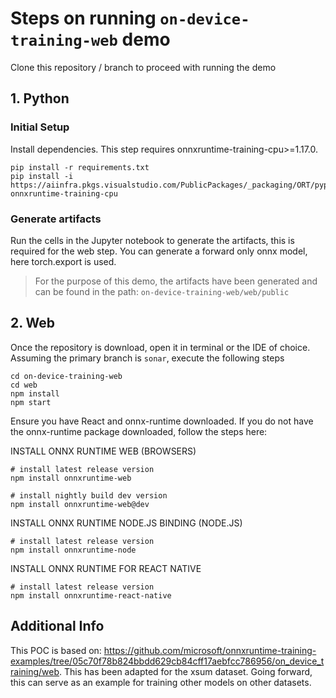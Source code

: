 # Steps on running ```on-device-training-web``` demo

Clone this repository / branch to proceed with running the demo
## 1. Python

### Initial Setup
Install dependencies. This step requires onnxruntime-training-cpu>=1.17.0. 
```
pip install -r requirements.txt
pip install -i https://aiinfra.pkgs.visualstudio.com/PublicPackages/_packaging/ORT/pypi/simple/ onnxruntime-training-cpu
```

### Generate artifacts

Run the cells in the Jupyter notebook to generate the artifacts, this is required for the web step. You can generate a forward only onnx model, here torch.export is used. 

> For the purpose of this demo, the artifacts have been generated and can be found in the path: ```on-device-training-web/web/public```

## 2. Web
Once the repository is download, open it in terminal or the IDE of choice. Assuming the primary branch is ```sonar```, execute the following steps
```
cd on-device-training-web
cd web
npm install
npm start
```
Ensure you have React and onnx-runtime downloaded. If you do not have the onnx-runtime package downloaded, follow the steps here: 

INSTALL ONNX RUNTIME WEB (BROWSERS)
```
# install latest release version
npm install onnxruntime-web

# install nightly build dev version
npm install onnxruntime-web@dev
```
INSTALL ONNX RUNTIME NODE.JS BINDING (NODE.JS)
```
# install latest release version
npm install onnxruntime-node
```

INSTALL ONNX RUNTIME FOR REACT NATIVE
```
# install latest release version
npm install onnxruntime-react-native
```

## Additional Info
This POC is based on: https://github.com/microsoft/onnxruntime-training-examples/tree/05c70f78b824bbdd629cb84cff17aebfcc786956/on_device_training/web. 
This has been adapted for the xsum dataset. Going forward, this can serve as an example for training other models on other datasets.
